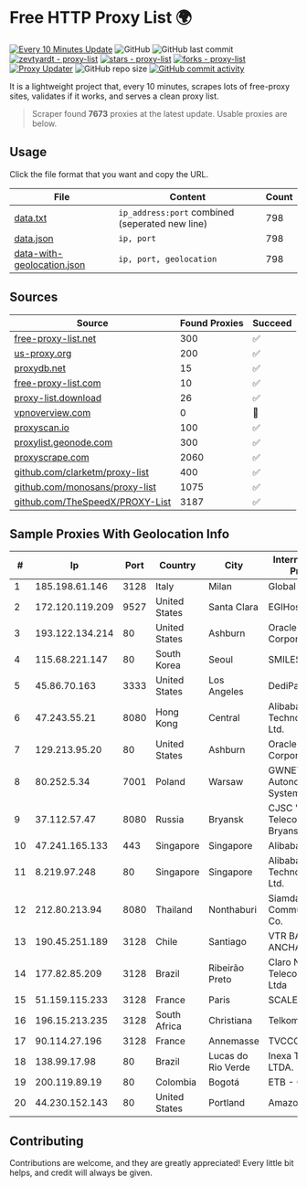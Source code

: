 
# Free HTTP Proxy List 🌍

[![Every 10 Minutes Update](https://github.com/mertguvencli/http-proxy-list/actions/workflows/main.yml/badge.svg?branch=main)](https://github.com/mertguvencli/http-proxy-list/actions/workflows/main.yml)
![GitHub](https://img.shields.io/github/license/mertguvencli/http-proxy-list)
![GitHub last commit](https://img.shields.io/github/last-commit/mertguvencli/http-proxy-list)
[![zevtyardt - proxy-list](https://img.shields.io/static/v1?label=zevtyardt&message=proxy-list&color=blue&logo=github)](https://github.com/zevtyardt/proxy-list "Go to GitHub repo")
[![stars - proxy-list](https://img.shields.io/github/stars/zevtyardt/proxy-list?style=social)](https://github.com/zevtyardt/proxy-list)
[![forks - proxy-list](https://img.shields.io/github/forks/zevtyardt/proxy-list?style=social)](https://github.com/zevtyardt/proxy-list)
[![Proxy Updater](https://github.com/zevtyardt/proxy-list/workflows/Proxy%20Updater/badge.svg)](https://github.com/zevtyardt/proxy-list/actions?query=workflow:"Proxy+Updater")
![GitHub repo size](https://img.shields.io/github/repo-size/zevtyardt/proxy-list)
[![GitHub commit activity](https://img.shields.io/github/commit-activity/m/zevtyardt/proxy-list?logo=commits)](https://github.com/zevtyardt/proxy-list/commits/main)

It is a lightweight project that, every 10 minutes, scrapes lots of free-proxy sites, validates if it works, and serves a clean proxy list.

> Scraper found **7673** proxies at the latest update. Usable proxies are below.

## Usage

Click the file format that you want and copy the URL.

|File|Content|Count|
|----|-------|-----|
|[data.txt](https://raw.githubusercontent.com/mertguvencli/http-proxy-list/main/proxy-list/data.txt)|`ip_address:port` combined (seperated new line)|798|
|[data.json](https://raw.githubusercontent.com/mertguvencli/http-proxy-list/main/proxy-list/data.json)|`ip, port`|798|
|[data-with-geolocation.json](https://raw.githubusercontent.com/mertguvencli/http-proxy-list/main/proxy-list/data-with-geolocation.json)|`ip, port, geolocation`|798|

## Sources

|Source|Found Proxies|Succeed|
|------|-------------|-------|
|[free-proxy-list.net](https://free-proxy-list.net)|300|✅|
|[us-proxy.org](https://www.us-proxy.org)|200|✅|
|[proxydb.net](http://proxydb.net)|15|✅|
|[free-proxy-list.com](https://free-proxy-list.com/?page=&port=&type%5B%5D=http&type%5B%5D=https&up_time=0&search=Search)|10|✅|
|[proxy-list.download](https://www.proxy-list.download/HTTP)|26|✅|
|[vpnoverview.com](https://vpnoverview.com/privacy/anonymous-browsing/free-proxy-servers)|0|🚫|
|[proxyscan.io](https://www.proxyscan.io)|100|✅|
|[proxylist.geonode.com](https://proxylist.geonode.com/api/proxy-list?limit=300&page=1&sort_by=lastChecked&sort_type=desc&protocols=http,https)|300|✅|
|[proxyscrape.com](https://api.proxyscrape.com/v2/?request=displayproxies&protocol=http&timeout=10000&country=all&ssl=all&anonymity=all)|2060|✅|
|[github.com/clarketm/proxy-list](https://raw.githubusercontent.com/clarketm/proxy-list/master/proxy-list-raw.txt)|400|✅|
|[github.com/monosans/proxy-list](https://raw.githubusercontent.com/monosans/proxy-list/main/proxies/http.txt)|1075|✅|
|[github.com/TheSpeedX/PROXY-List](https://raw.githubusercontent.com/TheSpeedX/PROXY-List/master/http.txt)|3187|✅|


## Sample Proxies With Geolocation Info

|#|Ip|Port|Country|City|Internet Service Provider|
|-|--|----|-------|----|-------------------------|
|1|185.198.61.146|3128|Italy|Milan|Global Router LLC|
|2|172.120.119.209|9527|United States|Santa Clara|EGIHosting|
|3|193.122.134.214|80|United States|Ashburn|Oracle Corporation|
|4|115.68.221.147|80|South Korea|Seoul|SMILESERV|
|5|45.86.70.163|3333|United States|Los Angeles|DediPath|
|6|47.243.55.21|8080|Hong Kong|Central|Alibaba (US) Technology Co., Ltd.|
|7|129.213.95.20|80|United States|Ashburn|Oracle Corporation|
|8|80.252.5.34|7001|Poland|Warsaw|GWNET Autonomus System|
|9|37.112.57.47|8080|Russia|Bryansk|CJSC "ER-Telecom Holding" Bryansk branch|
|10|47.241.165.133|443|Singapore|Singapore|Alibaba.com LLC|
|11|8.219.97.248|80|Singapore|Singapore|Alibaba (US) Technology Co., Ltd.|
|12|212.80.213.94|8080|Thailand|Nonthaburi|Siamdata Communication Co.|
|13|190.45.251.189|3128|Chile|Santiago|VTR BANDA ANCHA S.A.|
|14|177.82.85.209|3128|Brazil|Ribeirão Preto|Claro NXT Telecomunicacoes Ltda|
|15|51.159.115.233|3128|France|Paris|SCALEWAY|
|16|196.15.213.235|3128|South Africa|Christiana|Telkom SA Ltd.|
|17|90.114.27.196|3128|France|Annemasse|TVCCONV|
|18|138.99.17.98|80|Brazil|Lucas do Rio Verde|Inexa Tecnologia LTDA.|
|19|200.119.89.19|80|Colombia|Bogotá|ETB - Colombia|
|20|44.230.152.143|80|United States|Portland|Amazon.com, Inc.|



## Contributing

Contributions are welcome, and they are greatly appreciated! Every
little bit helps, and credit will always be given.

